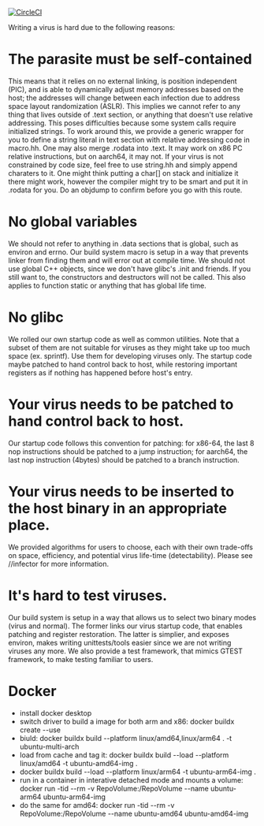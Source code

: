 [![CircleCI](https://circleci.com/gh/yundddd/vt.svg?style=shield)](https://app.circleci.com/pipelines/github/yundddd/vt)

Writing a virus is hard due to the following reasons:

# The parasite must be self-contained
This means that it relies on no external linking, is position independent (PIC), and is able to dynamically adjust memory addresses based on the host; the addresses will change between each infection due to address space layout randomization (ASLR). This implies we cannot refer to any thing that lives outside of .text section, or anything that doesn't use relative addressing. This poses difficulties because some system calls require initialized strings. To work around this, we provide a generic wrapper for you to define a string literal in text section with relative addressing code in macro.hh. One may also merge .rodata into .text. It may work on x86 PC relative instructions, but on aarch64, it may not. If your virus is not constrained by code size, feel free to use string.hh and simply append charaters to it. One might think putting a char[] on stack and initialize it there might work, however the compiler might try to be smart and put it in .rodata for you. Do an objdump to confirm before you go with this route.

# No global variables

We should not refer to anything in .data sections that is global, such as environ and errno. Our build system macro is setup in a way that prevents linker from finding them and will error out at compile time. We should not use global C++ objects, since we don't have glibc's .init and friends. If you still want to, the constructors and destructors will not be called. This also applies to function static or anything that has global life time.

# No glibc

We rolled our own startup code as well as common utilities. Note that a subset of them are not suitable for viruses as they might take up too much space (ex. sprintf). Use them for developing viruses only. The startup code maybe patched to hand control back to host, while restoring important registers as if nothing has happened before host's entry. 

# Your virus needs to be patched to hand control back to host.

Our startup code follows this convention for patching: for x86-64, the last 8 nop instructions should be patched to a jump instruction; for aarch64, the last nop instruction (4bytes) should be patched to a branch instruction.

# Your virus needs to be inserted to the host binary in an appropriate place.

We provided algorithms for users to choose, each with their own trade-offs on space, efficiency, and potential virus life-time (detectability). Please see //infector for more information.

# It's hard to test viruses.

Our build system is setup in a way that allows us to select two binary modes (virus and normal). The former links our virus startup code, that enables patching and register restoration. The latter is simplier, and exposes environ, makes writing unittests/tools easier since we are not writing viruses any more. We also provide a test framework, that mimics GTEST framework, to make testing familiar to users.

# Docker

* install docker desktop
* switch driver to build a image for both arm and x86: docker buildx create --use
* biuld: docker buildx build --platform linux/amd64,linux/arm64 . -t ubuntu-multi-arch
* load from cache and tag it: docker buildx build --load --platform linux/amd64 -t ubuntu-amd64-img .
* docker buildx build --load --platform linux/arm64 -t ubuntu-arm64-img .
* run in a container in interative detached mode and mounts a volume: docker run -tid --rm -v RepoVolume:/RepoVolume --name ubuntu-arm64 ubuntu-arm64-img
* do the same for amd64: docker run -tid --rm -v RepoVolume:/RepoVolume --name ubuntu-amd64 ubuntu-amd64-img
